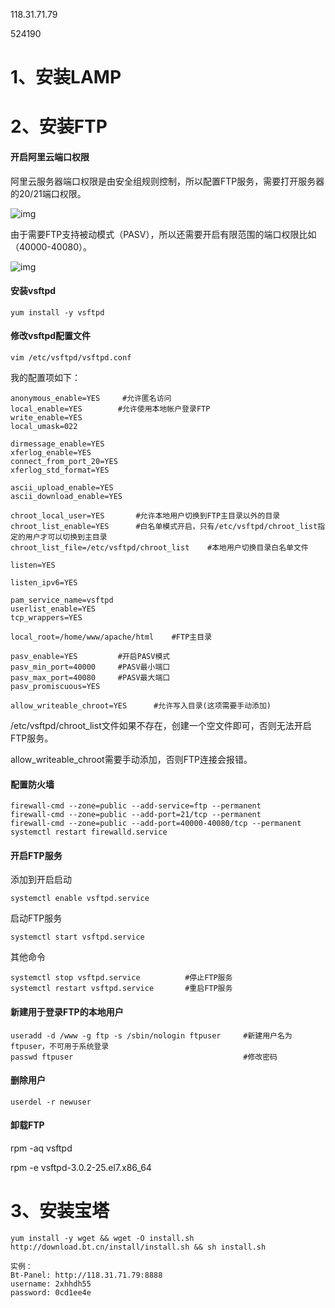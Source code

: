 118.31.71.79

524190

# 1、安装LAMP

# 2、安装FTP

#### 开启阿里云端口权限

阿里云服务器端口权限是由安全组规则控制，所以配置FTP服务，需要打开服务器的20/21端口权限。

![img](https://upload-images.jianshu.io/upload_images/3447910-4babe4bf59f27e83.png?imageMogr2/auto-orient/strip|imageView2/2/w/1200/format/webp)

由于需要FTP支持被动模式（PASV），所以还需要开启有限范围的端口权限比如（40000-40080）。

![img](https://upload-images.jianshu.io/upload_images/3447910-b9ba13a5c6e955f4.png?imageMogr2/auto-orient/strip|imageView2/2/w/1200/format/webp)

#### 安装vsftpd

```shell
yum install -y vsftpd
```

#### 修改vsftpd配置文件

```shell
vim /etc/vsftpd/vsftpd.conf
```

我的配置项如下：

```shell
anonymous_enable=YES     #允许匿名访问
local_enable=YES        #允许使用本地帐户登录FTP
write_enable=YES
local_umask=022

dirmessage_enable=YES
xferlog_enable=YES
connect_from_port_20=YES
xferlog_std_format=YES

ascii_upload_enable=YES
ascii_download_enable=YES

chroot_local_user=YES       #允许本地用户切换到FTP主目录以外的目录
chroot_list_enable=YES      #白名单模式开启，只有/etc/vsftpd/chroot_list指定的用户才可以切换到主目录
chroot_list_file=/etc/vsftpd/chroot_list    #本地用户切换目录白名单文件

listen=YES

listen_ipv6=YES

pam_service_name=vsftpd
userlist_enable=YES
tcp_wrappers=YES

local_root=/home/www/apache/html    #FTP主目录

pasv_enable=YES         #开启PASV模式
pasv_min_port=40000     #PASV最小端口
pasv_max_port=40080     #PASV最大端口
pasv_promiscuous=YES

allow_writeable_chroot=YES      #允许写入目录(这项需要手动添加)
```

/etc/vsftpd/chroot_list文件如果不存在，创建一个空文件即可，否则无法开启FTP服务。

allow_writeable_chroot需要手动添加，否则FTP连接会报错。

#### 配置防火墙

```shell
firewall-cmd --zone=public --add-service=ftp --permanent
firewall-cmd --zone=public --add-port=21/tcp --permanent
firewall-cmd --zone=public --add-port=40000-40080/tcp --permanent
systemctl restart firewalld.service  
```

#### 开启FTP服务

添加到开启启动

```shell
systemctl enable vsftpd.service 
```

启动FTP服务

```shell
systemctl start vsftpd.service 
```

其他命令

```shell
systemctl stop vsftpd.service          #停止FTP服务 
systemctl restart vsftpd.service       #重启FTP服务
```

#### 新建用于登录FTP的本地用户

```shell
useradd -d /www -g ftp -s /sbin/nologin ftpuser     #新建用户名为ftpuser，不可用于系统登录
passwd ftpuser                                      #修改密码
```

#### 删除用户

```SHELL
userdel -r newuser
```

#### 卸载FTP

rpm -aq vsftpd

rpm -e vsftpd-3.0.2-25.el7.x86_64

# 3、安装宝塔

```shell
yum install -y wget && wget -O install.sh http://download.bt.cn/install/install.sh && sh install.sh
```

```shell
实例：
Bt-Panel: http://118.31.71.79:8888
username: 2xhhdh55
password: 0cd1ee4e

```

